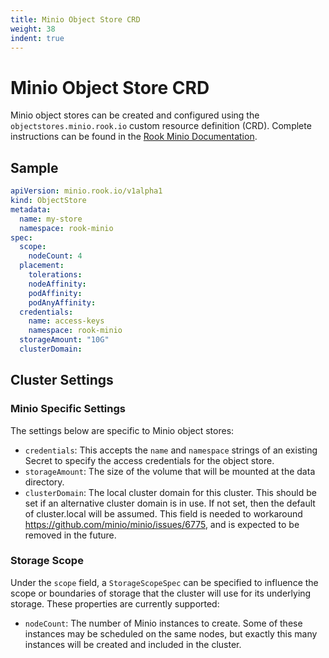 ```yaml
---
title: Minio Object Store CRD
weight: 38
indent: true
---
```


# Minio Object Store CRD
Minio object stores can be created and configured using the `objectstores.minio.rook.io` custom resource definition (CRD). Complete instructions can be found in the [Rook Minio Documentation](minio-object-store.md).

## Sample

```yaml
apiVersion: minio.rook.io/v1alpha1
kind: ObjectStore
metadata:
  name: my-store
  namespace: rook-minio
spec:
  scope:
    nodeCount: 4
  placement:
    tolerations:
    nodeAffinity:
    podAffinity:
    podAnyAffinity:
  credentials:
    name: access-keys
    namespace: rook-minio
  storageAmount: "10G"
  clusterDomain:
```

## Cluster Settings

### Minio Specific Settings

The settings below are specific to Minio object stores:

* `credentials`: This accepts the `name` and `namespace` strings of an existing Secret to specify the access credentials for the object store.
* `storageAmount`: The size of the volume that will be mounted at the data directory.
* `clusterDomain`: The local cluster domain for this cluster. This should be set if an alternative cluster domain is in use.  If not set, then the default of cluster.local will be assumed.  This field is needed to workaround https://github.com/minio/minio/issues/6775, and is expected to be removed in the future.

### Storage Scope

Under the `scope` field, a `StorageScopeSpec` can be specified to influence the scope or boundaries of storage that the cluster will use for its underlying storage. These properties are currently supported:

* `nodeCount`: The number of Minio instances to create.  Some of these instances may be scheduled on the same nodes, but exactly this many instances will be created and included in the cluster.
